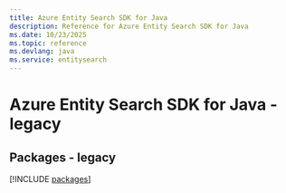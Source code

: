```yaml
---
title: Azure Entity Search SDK for Java
description: Reference for Azure Entity Search SDK for Java
ms.date: 10/23/2025
ms.topic: reference
ms.devlang: java
ms.service: entitysearch
---
```

# Azure Entity Search SDK for Java - legacy
## Packages - legacy
[!INCLUDE [packages](entity-search-index.md)]
